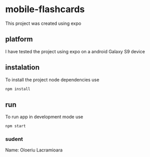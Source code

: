 
# mobile-flashcards

This project was created using expo

## platform
I have tested the project using expo on a android Galaxy S9 device

## instalation
To install the project node dependencies use
```bash
npm install
```

## run
To run app in development mode use
```bash
npm start
```

### sudent
Name: Oloeriu Lacramioara
